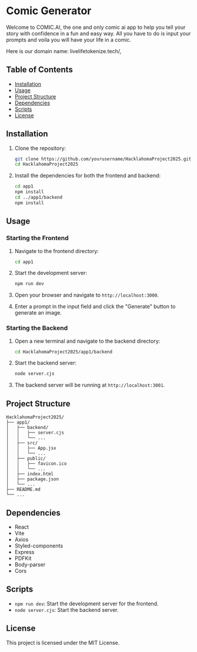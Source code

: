 # Comic Generator

Welcome to COMIC.AI, the one and only comic ai app to help you tell your story with confidence in a fun and easy way. All you have to do is input your prompts and voila you will have your life in a comic.

Here is our domain name: livelifetokenize.tech/,

## Table of Contents

- [Installation](#installation)
- [Usage](#usage)
- [Project Structure](#project-structure)
- [Dependencies](#dependencies)
- [Scripts](#scripts)
- [License](#license)

## Installation

1. Clone the repository:

    ```sh
    git clone https://github.com/yourusername/HacklahomaProject2025.git
    cd HacklahomaProject2025
    ```

2. Install the dependencies for both the frontend and backend:

    ```sh
    cd app1
    npm install
    cd ../app1/backend
    npm install
    ```

## Usage

### Starting the Frontend

1. Navigate to the frontend directory:

    ```sh
    cd app1
    ```

2. Start the development server:

    ```sh
    npm run dev
    ```

3. Open your browser and navigate to `http://localhost:3000`.

4. Enter a prompt in the input field and click the "Generate" button to generate an image.

### Starting the Backend

1. Open a new terminal and navigate to the backend directory:

    ```sh
    cd HacklahomaProject2025/app1/backend
    ```

2. Start the backend server:

    ```sh
    node server.cjs
    ```

3. The backend server will be running at `http://localhost:3001`.

## Project Structure

```
HacklahomaProject2025/
├── app1/
│   ├── backend/
│   │   ├── server.cjs
│   │   └── ...
│   ├── src/
│   │   ├── App.jsx
│   │   └── ...
│   ├── public/
│   │   ├── favicon.ico
│   │   └── ...
│   ├── index.html
│   ├── package.json
│   └── ...
├── README.md
└── ...
```

## Dependencies

- React
- Vite
- Axios
- Styled-components
- Express
- PDFKit
- Body-parser
- Cors

## Scripts

- `npm run dev`: Start the development server for the frontend.
- `node server.cjs`: Start the backend server.

## License

This project is licensed under the MIT License.
